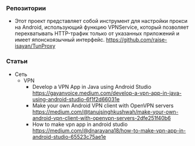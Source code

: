 ### Репозитории

- Этот проект представляет собой инструмент для настройки прокси на Android, использующий функцию VPNService, который позволяет перехватывать HTTP-трафик только от указанных приложений и имеет японскоязычный интерфейс. https://github.com/raise-isayan/TunProxy


### Статьи

- Сеть
    - VPN
        - Develop a VPN App in Java using Android Studio https://gayanvoice.medium.com/develop-a-vpn-app-in-java-using-android-studio-6f1f2d66031e
        - Make your own Android VPN client with OpenVPN servers https://medium.com/@tanujsinghkushwah/make-your-own-android-vpn-client-with-openvpn-servers-2dfe251f40b6
        - How to make vpn app in android studio https://medium.com/@dnarayana18/how-to-make-vpn-app-in-android-studio-65523c75ae1e
